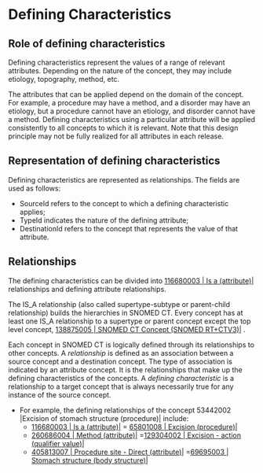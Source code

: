 # Defining Characteristics

## Role of defining characteristics

Defining characteristics represent the values of a range of relevant attributes. Depending on the nature of the concept, they may include etiology, topography, method, etc.

The attributes that can be applied depend on the domain of the concept. For example, a procedure may have a method, and a disorder may have an etiology, but a procedure cannot have an etiology, and disorder cannot have a method. Defining characteristics using a particular attribute will be applied consistently to all concepts to which it is relevant. Note that this design principle may not be fully realized for all attributes in each release.

## Representation of defining characteristics

Defining characteristics are represented as relationships. The fields are used as follows:

* SourceId refers to the concept to which a defining characteristic applies;
* TypeId indicates the nature of the defining attribute;
* DestinationId refers to the concept that represents the value of that attribute.

## Relationships

The defining characteristics can be divided into [116680003 | Is a (attribute)|](http://snomed.info/id/116680003) relationships and defining attribute relationships.

The IS\_A relationship (also called supertype-subtype or parent-child relationship) builds the hierarchies in SNOMED CT. Every concept has at least one IS\_A relationship to a supertype or parent concept except the top level concept, [138875005 | SNOMED CT Concept (SNOMED RT+CTV3)|](http://snomed.info/id/138875005) .

Each concept in SNOMED CT is logically defined through its relationships to other concepts. A _relationship_ is defined as an association between a source concept and a destination concept. The type of association is indicated by an attribute concept. It is the relationships that make up the defining characteristics of the concepts. A _defining characteristic_ is a relationship to a target concept that is always necessarily true for any instance of the source concept.

* For example, the defining relationships of the concept 53442002 |Excision of stomach structure (procedure)| include:
  * [116680003 | Is a (attribute)|](http://snomed.info/id/116680003) = [65801008 | Excision (procedure)|](http://snomed.info/id/65801008)
  * [260686004 | Method (attribute)|](http://snomed.info/id/260686004) =[129304002 | Excision - action (qualifier value)|](http://snomed.info/id/129304002)
  * [405813007 | Procedure site - Direct (attribute)|](http://snomed.info/id/405813007) =[69695003 | Stomach structure (body structure)|](http://snomed.info/id/69695003)
